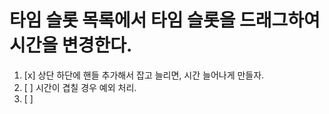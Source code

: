 # 타임 슬롯 목록에서 타임 슬롯을 드래그하여 시간을 변경한다.

1. [x] 상단 하단에 핸들 추가해서 잡고 늘리면, 시간 늘어나게 만들자.
2. [ ] 시간이 겹칠 경우 예외 처리.
3. [ ] 